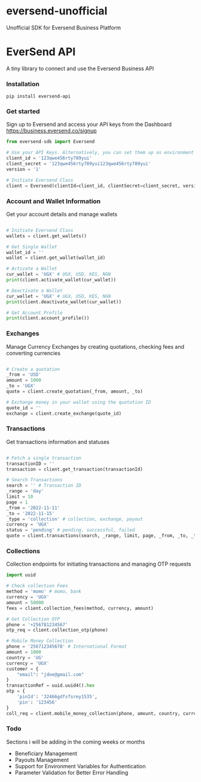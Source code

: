 # eversend-unofficial
Unofficial SDK for Eversend Business Platform
# EverSend API
A tiny library to connect and use the Eversend Business API

### Installation
```
pip install eversend-api
```

### Get started
Sign up to Eversend and access your API keys from the Dashboard
https://business.eversend.co/signup

```Python
from eversend-sdk import Eversend

# Use your API Keys. Alternatively, you can set them up as environment variables.
client_id = '123qwe456rty789yui'
client_secret = '123qwe456rty789yui123qwe456rty789yui'
version = '1'

# Initiate Eversend Class
client = Eversend(clientId=client_id, clientSecret=client_secret, version=version)
```

### Account and Wallet Information
Get your account details and manage wallets
```Python

# Initiate Eversend Class
wallets = client.get_wallets()

# Get Single Wallet
wallet_id = ''
wallet = client.get_wallet(wallet_id)

# Activate a Wallet
cur_wallet = 'UGX' # UGX, USD, KES, NGN
print(client.activate_wallet(cur_wallet))

# Deactivate a Wallet
cur_wallet = 'UGX' # UGX, USD, KES, NGN
print(client.deactivate_wallet(cur_wallet))

# Get Account Profile
print(client.account_profile())
```

### Exchanges
Manage Currency Exchanges by creating quotations, checking fees and converting currencies
```Python

# Create a quotation
_from = 'USD'
amount = 1000
_to = 'UGX'
quote = client.create_quotation(_from, amount, _to)

# Exchange money in your wallet using the quotation ID
quote_id = ''
exchange = client.create_exchange(quote_id)
```

### Transactions
Get transactions information and statuses
```Python

# Fetch a single transaction
transactionID = ''
transaction = client.get_transaction(transactionId)

# Search Transactions
search = '' # Transaction ID
_range = 'day'
limit = 10
page = 1
_from = '2022-11-11'
_to = '2022-11-15'
_type = 'collection' # collection, exchange, payout
currency = 'UGX'
status = 'pending' # pending, successful, failed
quote = client.transactions(search, _range, limit, page, _from, _to, _type, currency, status)
```

### Collections
Collection endpoints for initiating transactions and managing OTP requests
```Python
import uuid

# Check collection Fees
method = 'momo' # momo, bank
currency = 'UGX'
amount = 50000
fees = client.collection_fees(method, currency, amount)

# Get Collection OTP
phone = '+256781234567'
otp_req = client.collection_otp(phone)

# Mobile Money Collection
phone = '256712345678' # International Format
amount = 1000
country = 'UG'
currency = 'UGX'
customer = {
    "email": "jdoe@gmail.com"
}
transactionRef = uuid.uuid4().hex
otp = {
    'pinId': '32466gdfsfsrey1535',
    'pin': '123456'
}
coll_req = client.mobile_money_collection(phone, amount, country, currency, customer, transactionRef, otp)
```

### Todo
Sections i will be adding in the coming weeks or months
- Beneficiary Management
- Payouts Management
- Support for Environment Variables for Authentication
- Parameter Validation for Better Error Handling